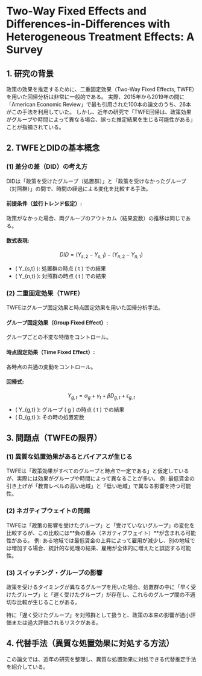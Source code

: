 # Two-Way Fixed Effects and Differences-in-Differences with Heterogeneous Treatment Effects: A Survey

## 1. 研究の背景
政策の効果を推定するために、二重固定効果（Two-Way Fixed Effects, TWFE）を用いた回帰分析は非常に一般的である。
実際、2015年から2019年の間に「American Economic Review」で最も引用された100本の論文のうち、26本がこの手法を利用していた。
しかし、近年の研究で「TWFE回帰は、政策効果がグループや時間によって異なる場合、誤った推定結果を生じる可能性がある」ことが指摘されている。

## 2. TWFEとDIDの基本概念
### (1) 差分の差（DID）の考え方
DIDは「政策を受けたグループ（処置群）」と「政策を受けなかったグループ（対照群）」の間で、時間の経過による変化を比較する手法。

#### 前提条件（並行トレンド仮定）:
政策がなかった場合、両グループのアウトカム（結果変数）の推移は同じである。

#### 数式表現:
$$
DID = (Y_{s,2} - Y_{s,1}) - (Y_{n,2} - Y_{n,1})
$$

- \( Y_{s,t} \): 処置群の時点 \( t \) での結果
- \( Y_{n,t} \): 対照群の時点 \( t \) での結果

### (2) 二重固定効果（TWFE）
TWFEはグループ固定効果と時点固定効果を用いた回帰分析手法。

#### グループ固定効果（Group Fixed Effect）:
グループごとの不変な特徴をコントロール。

#### 時点固定効果（Time Fixed Effect）:
各時点の共通の変動をコントロール。

#### 回帰式:
$$
Y_{g,t} = \alpha_g + \gamma_t + \beta D_{g,t} + \epsilon_{g,t}
$$

- \( Y_{g,t} \): グループ \( g \) の時点 \( t \) での結果
- \( D_{g,t} \): その時の処置変数

## 3. 問題点（TWFEの限界）
### (1) 異質な処置効果があるとバイアスが生じる
TWFEは「政策効果がすべてのグループと時点で一定である」と仮定しているが、実際には効果がグループや時間によって異なることが多い。
例: 最低賃金の引き上げが「教育レベルの高い地域」と「低い地域」で異なる影響を持つ可能性。

### (2) ネガティブウェイトの問題
TWFEは「政策の影響を受けたグループ」と「受けていないグループ」の変化を比較するが、この比較には**負の重み（ネガティブウェイト）**が含まれる可能性がある。
例: ある地域では最低賃金の上昇によって雇用が減少し、別の地域では増加する場合、統計的な処理の結果、雇用が全体的に増えたと誤認する可能性。

### (3) スイッチング・グループの影響
政策を受けるタイミングが異なるグループを用いた場合、処置群の中に「早く受けたグループ」と「遅く受けたグループ」が存在し、これらのグループ間の不適切な比較が生じることがある。

特に「遅く受けたグループ」を対照群として扱うと、政策の本来の影響が過小評価または過大評価されるリスクがある。

## 4. 代替手法（異質な処置効果に対処する方法）
この論文では、近年の研究を整理し、異質な処置効果に対処できる代替推定手法を紹介している。

